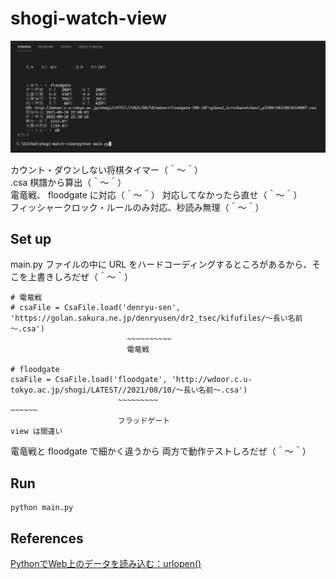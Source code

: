 # shogi-watch-view

![20210810blog3.png](./doc/img/20210810blog3.png)  

カウント・ダウンしない将棋タイマー（＾～＾）  
.csa 棋譜から算出（＾～＾）  
電竜戦、 floodgate に対応（＾～＾） 対応してなかったら直せ（＾～＾）  
フィッシャークロック・ルールのみ対応、秒読み無理（＾～＾）  

## Set up

main.py ファイルの中に URL をハードコーディングするところがあるから、そこを上書きしろだぜ（＾～＾）  

```plain
# 電竜戦
# csaFile = CsaFile.load('denryu-sen', 'https://golan.sakura.ne.jp/denryusen/dr2_tsec/kifufiles/～長い名前～.csa')
                          ~~~~~~~~~~
                          電竜戦

# floodgate
csaFile = CsaFile.load('floodgate', 'http://wdoor.c.u-tokyo.ac.jp/shogi/LATEST//2021/08/10/～長い名前～.csa')
                        ~~~~~~~~~                                       ~~~~~~
                        フラッドゲート                                    view は間違い
```

電竜戦と floodgate で細かく違うから 両方で動作テストしろだぜ（＾～＾）  

## Run

```shell
python main.py
```

## References

[PythonでWeb上のデータを読み込む：urlopen()](https://uxmilk.jp/23004)  
